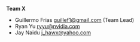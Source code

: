 **Team X**

- Guillermo Frias  [guillef1@gmail.com](mailto:guillef1@gmail.com) (Team Lead)
- Ryan Yu  [ryyu@nvidia.com](mailto:ryyu@nvidia.com)
- Jay Naidu  [j_hawx@yahoo.com](mailto:j_hawx@yahoo.com)
